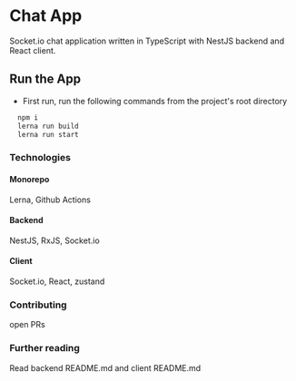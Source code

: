 # Chat App

Socket.io chat application written in TypeScript with NestJS backend and React client.

## Run the App

- First run, run the following commands from the project's root directory

``` bash
  npm i
  lerna run build
  lerna run start
```

### Technologies

#### Monorepo

  Lerna, Github Actions

#### Backend

  NestJS, RxJS, Socket.io

#### Client
  
  Socket.io, React, zustand

### Contributing

  open PRs

### Further reading

  Read backend README.md and client README.md
